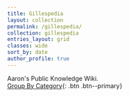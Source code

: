 ```yaml
---
title: Gillespedia
layout: collection
permalink: /gillespedia/
collection: gillespedia
entries_layout: grid
classes: wide
sort_by: date
author_profile: true
---
```


Aaron's Public Knowledge Wiki.  
[Group By Category]({{siteurl}}/categories/){: .btn .btn--primary}